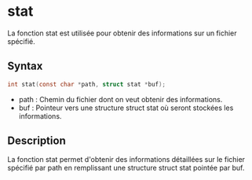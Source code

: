 # stat

La fonction stat est utilisée pour obtenir des informations sur un fichier spécifié.

## Syntax

```h
int stat(const char *path, struct stat *buf);
```

- path : Chemin du fichier dont on veut obtenir des informations.
- buf : Pointeur vers une structure struct stat où seront stockées les informations.

## Description

La fonction stat permet d'obtenir des informations détaillées sur le fichier spécifié par path en remplissant une structure struct stat pointée par buf.


